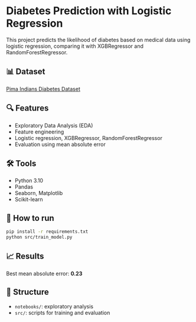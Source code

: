 # Diabetes Prediction with Logistic Regression

This project predicts the likelihood of diabetes based on medical data using logistic regression, comparing it with XGBRegressor and RandomForestRegressor.

## 📊 Dataset
[Pima Indians Diabetes Dataset](https://www.kaggle.com/datasets/uciml/pima-indians-diabetes-database)

## 🔍 Features
- Exploratory Data Analysis (EDA)
- Feature engineering
- Logistic regression, XGBRegressor, RandomForestRegressor
- Evaluation using mean absolute error

## 🛠️ Tools
- Python 3.10
- Pandas
- Seaborn, Matplotlib
- Scikit-learn

## 🚀 How to run

```bash
pip install -r requirements.txt
python src/train_model.py
```

## 📈 Results
Best mean absolute error: **0.23**

## 📁 Structure
- `notebooks/`: exploratory analysis
- `src/`: scripts for training and evaluation
